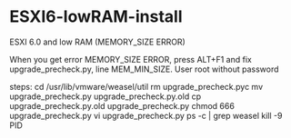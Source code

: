 # ESXI6-lowRAM-install
ESXI 6.0 and low RAM (MEMORY_SIZE ERROR)

When you get error MEMORY_SIZE ERROR, press ALT+F1 and fix upgrade_precheck.py, line MEM_MIN_SIZE.
User root without password

steps:
cd /usr/lib/vmware/weasel/util
rm upgrade_precheck.pyc
mv upgrade_precheck.py upgrade_precheck.py.old
cp upgrade_precheck.py.old upgrade_precheck.py
chmod 666 upgrade_precheck.py
vi upgrade_precheck.py 
ps -c | grep weasel 
kill -9 PID
